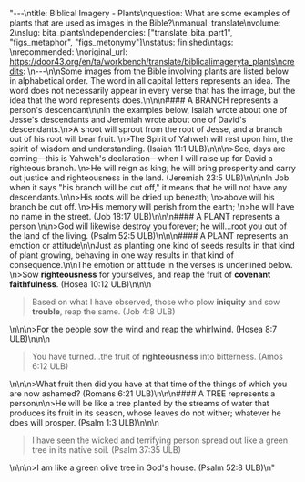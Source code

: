 "---\ntitle: Biblical Imagery - Plants\nquestion: What are some examples of plants that are used as images in the Bible?\nmanual: translate\nvolume: 2\nslug: bita_plants\ndependencies:  [\"translate_bita_part1\", \"figs_metaphor\", \"figs_metonymy\"]\nstatus:  finished\ntags: \nrecommended: \noriginal_url: https://door43.org/en/ta/workbench/translate/biblicalimageryta_plants\ncredits: \n---\n\nSome images from the Bible involving plants are listed below in alphabetical order. The word in all capital letters represents an idea. The word does not necessarily appear in every verse that has the image, but the idea that the word represents does.\n\n\n#### A BRANCH represents a person's descendant\n\nIn the examples below, Isaiah wrote about one of Jesse's descendants and Jeremiah wrote about one of David's descendants.\n>A shoot will sprout from the root of Jesse, and a branch out of his root will bear fruit.  \n>The Spirit of Yahweh will rest upon him, the spirit of wisdom and understanding. (Isaiah 11:1 ULB)\n\n\n>See, days are coming—this is Yahweh's declaration—when I will raise up for David a righteous branch.  \n>He will reign as king; he will bring prosperity and carry out justice and righteousness in the land.  (Jeremiah 23:5 ULB)\n\n\nIn Job when it says \"his branch will be cut off,\" it means that he will not have any descendants.\n\n>His roots will be dried up beneath;  \n>above will his branch be cut off.  \n>His memory will perish from the earth;  \n>he will have no name in the street. (Job 18:17 ULB)\n\n\n#### A PLANT represents a person \n\n>God will likewise destroy you forever; he will…root you out of the land of the living. (Psalm 52:5 ULB)\n\n\n#### A PLANT represents an emotion or attitude\n\nJust as planting one kind of seeds results in that kind of plant growing, behaving in one way results in that kind of consequence.\n\nThe emotion or attitude in the verses is underlined below. \n>Sow __righteousness__ for yourselves, and reap the fruit of __covenant faithfulness__. (Hosea 10:12 ULB)\n\n\n<blockquote>Based on what I have observed, those who plow __iniquity__ and sow __trouble__, reap the same. (Job 4:8 ULB)</blockquote>\n\n\n>For the people sow the wind and reap the whirlwind. (Hosea 8:7 ULB)\n\n\n<blockquote>You have turned…the fruit of __righteousness__ into bitterness. (Amos 6:12 ULB)</blockquote>\n\n\n>What fruit then did you have at that time of the things of which you are now ashamed?  (Romans 6:21 ULB)\n\n\n#### A TREE represents a person\n\n>He will be like a tree planted by the streams of water that produces its fruit in its season, whose leaves do not wither; whatever he does will prosper. (Psalm 1:3 ULB)\n\n\n<blockquote>I have seen the wicked and terrifying person spread out like a green tree in its native soil. (Psalm 37:35 ULB)</blockquote>\n\n\n>I am like a green olive tree in God's house. (Psalm 52:8 ULB)\n"

